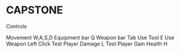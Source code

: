 # CAPSTONE

Controls

Movement        		W,A,S,D
Equipment bar   		Q
Weapon bar      		Tab
Use Tool        		E
Use Weapon      		Left Click
Test Player Damage		L
Test Player Gain Health		H	